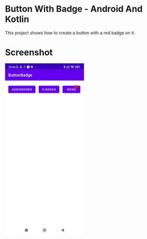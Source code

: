 # Button With Badge - Android And Kotlin

This project shows how to create a button with a red badge on it.

# Screenshot

<img src="extras/images/screenshot.png" width="260" />